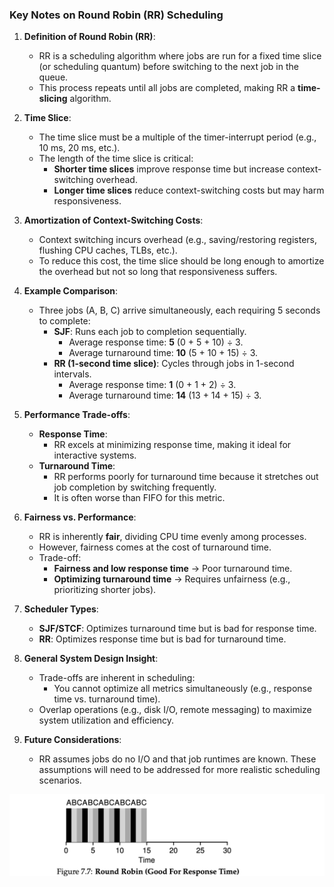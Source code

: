 ### Key Notes on Round Robin (RR) Scheduling

1. **Definition of Round Robin (RR)**:
    
    - RR is a scheduling algorithm where jobs are run for a fixed time slice (or scheduling quantum) before switching to the next job in the queue.
    - This process repeats until all jobs are completed, making RR a **time-slicing** algorithm.
2. **Time Slice**:
    
    - The time slice must be a multiple of the timer-interrupt period (e.g., 10 ms, 20 ms, etc.).
    - The length of the time slice is critical:
        - **Shorter time slices** improve response time but increase context-switching overhead.
        - **Longer time slices** reduce context-switching costs but may harm responsiveness.
3. **Amortization of Context-Switching Costs**:
    
    - Context switching incurs overhead (e.g., saving/restoring registers, flushing CPU caches, TLBs, etc.).
    - To reduce this cost, the time slice should be long enough to amortize the overhead but not so long that responsiveness suffers.
4. **Example Comparison**:
    
    - Three jobs (A, B, C) arrive simultaneously, each requiring 5 seconds to complete:
        - **SJF**: Runs each job to completion sequentially.
            - Average response time: **5** (0 + 5 + 10) ÷ 3.
            - Average turnaround time: **10** (5 + 10 + 15) ÷ 3.
        - **RR (1-second time slice)**: Cycles through jobs in 1-second intervals.
            - Average response time: **1** (0 + 1 + 2) ÷ 3.
            - Average turnaround time: **14** (13 + 14 + 15) ÷ 3.
5. **Performance Trade-offs**:
    
    - **Response Time**:
        - RR excels at minimizing response time, making it ideal for interactive systems.
    - **Turnaround Time**:
        - RR performs poorly for turnaround time because it stretches out job completion by switching frequently.
        - It is often worse than FIFO for this metric.
6. **Fairness vs. Performance**:
    
    - RR is inherently **fair**, dividing CPU time evenly among processes.
    - However, fairness comes at the cost of turnaround time.
    - Trade-off:
        - **Fairness and low response time** → Poor turnaround time.
        - **Optimizing turnaround time** → Requires unfairness (e.g., prioritizing shorter jobs).
7. **Scheduler Types**:
    
    - **SJF/STCF**: Optimizes turnaround time but is bad for response time.
    - **RR**: Optimizes response time but is bad for turnaround time.
8. **General System Design Insight**:
    
    - Trade-offs are inherent in scheduling:
        - You cannot optimize all metrics simultaneously (e.g., response time vs. turnaround time).
    - Overlap operations (e.g., disk I/O, remote messaging) to maximize system utilization and efficiency.
9. **Future Considerations**:
    
    - RR assumes jobs do no I/O and that job runtimes are known. These assumptions will need to be addressed for more realistic scheduling scenarios.

![alt](chapter-7-round-robin.png)